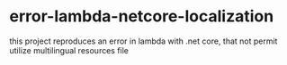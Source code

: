 # error-lambda-netcore-localization
this project reproduces an error in lambda with .net core, that not permit utilize multilingual resources file
